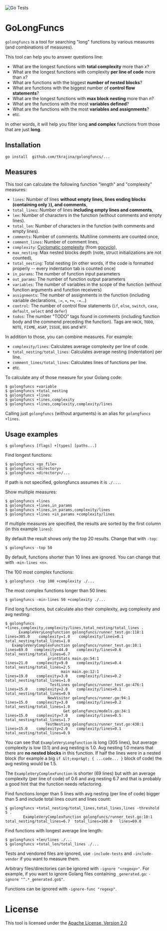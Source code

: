![Go Tests](https://github.com/tkrajina/golongfuncs/actions/workflows/go.yml/badge.svg)

# GoLongFuncs

`golongfuncs` is a tool for searching "long" functions by various measures (and combinations of measures).

This tool can help you to answer questions line:

* What are the longest functions with **total complexity** more than *x*?
* What are the longest functions with complexity **per line of code** more than *x*?
* What are functions with the biggest **number of nested blocks**?
* What are functions with the biggest number of **control flow statements**?
* What are the longest functions with **max block nesting** more than *n*?
* What are the functions with the most **variables defined**?
* What are the functions with the most **variables and assignments**?
* etc.

In other words, it will help you filter long **and complex** functions from those that are just **long**.

## Installation

    go install  github.com/tkrajina/golongfuncs/...

## Measures

This tool can calculate the following function "length" and "complexity" measures:

* `lines`: Number of lines **without empty lines, lines ending blocks (containing only `}`), and comments**,
* `total_lines`: Number of lines **including empty lines and comments**,
* `len`: Number of characters in the function (without comments and empty lines).
* `total_len`: Number of characters in the function (with comments and empty lines).
* `comments`: Number of comments. Multiline comments are counted once,
* `comment_lines`: Number of comment lines,
* `complexity`: [Cyclomatic complexity](https://en.wikipedia.org/wiki/Cyclomatic_complexity) (from [gocyclo](https://github.com/fzipp/gocyclo)),
* `max_nesting`: Max nested blocks depth (note, struct initializations are not counted),
* `total_nesting`: Total nesting (in other words, if the code is formatted properly -- every indentation tab is counted once)
* `in_params`: The number of function input parameters
* `out_params`: The number of function output parameters
* `variables`: The number of variables in the scope of the function (without function arguments and function receivers)
* `assignments`: The number of assignments in the function (including variable declarations, `:=`, `=`, `+=`, `-=`...)
* `control`: The number of control flow statements (`if`, `else`, `switch`, `case`, `default`, `select` and `defer`)
* `todos`: The number "TODO" tags found in comments (including function body and the commend preceding the function). Tags are `HACK`, `TODO`, `NOTE`, `FIXME`, `ASAP`, `ISSUE`, `BUG` and `WTF`.

In addition to those, you can combine measures. For example:

* `complexity/lines`: Calculates average complexity per line of code.
* `total_nesting/total_lines`: Calculates average nesting (indentation) per line.
* `comment_lines/total_lines`: Calculates lines of functions per line.
* etc.

To calculate any of those measure for your Golang code:

    $ golongfuncs +variable
    $ golongfuncs +total_nesting
    $ golongfuncs +lines
    $ golongfuncs +lines,complexity
    $ golongfuncs +lines,complexity,complexity/lines

Calling just `golongfuncs` (without arguments) is an alias for `golongfuncs +lines`.

## Usage examples

    $ golongfuncs [flags] +[types] [paths...]

Find longest functions:

    $ golongfuncs <go_file>
    $ golongfuncs <directory>
    $ golongfuncs <directory>/...

If path is not specified, golongfuncs assumes it is `./...`.

Show multiple measures:

    $ golongfuncs +lines
    $ golongfuncs +lines,in_params
    $ golongfuncs +lines,in_params,complexity/lines
    $ golongfuncs +lines +in_params +complexity/lines

If multiple measures are specified, the results are sorted by the first column (in this example `lines`):

By default the result shows only the top 20 results. Change that with `-top`:

    $ golongfuncs -top 50

By default, functions shorter than 10 lines are ignored. You can change that with `-min-lines <n>`.

The 100 most complex functions:

    $ golongfuncs -top 100 +complexity ./...

The most complex functions longer than 50 lines:

    $ golongfuncs -min-lines 50 +complexity ./...

Find long functions, but calculate also their complexity, avg complexity and avg nesting:

    $ golongfuncs +lines,complexity,complexity/lines,total_nesting/total_lines .
          ExampleVeryLongfunction golongfuncs/runner_test.go:118:1       lines=305.0    complexity=1.0    complexity/lines=0.1    total_nesting/total_lines=1.0
       ExampleVeryComplexFunction golongfuncs/runner_test.go:10:1         lines=69.0   complexity=44.0    complexity/lines=0.6    total_nesting/total_lines=6.7
                       printStats main.go:54:1                            lines=21.0    complexity=9.0    complexity/lines=0.4    total_nesting/total_lines=2.5
                             main main.go:12:1                            lines=19.0    complexity=3.0    complexity/lines=0.2    total_nesting/total_lines=1.0
                        TestLines golongfuncs/runner_test.go:476:1        lines=15.0    complexity=2.0    complexity/lines=0.1    total_nesting/total_lines=0.9
                       NewVisitor golongfuncs/runner.go:94:1              lines=15.0    complexity=3.0    complexity/lines=0.2    total_nesting/total_lines=1.0
                              Get golongfuncs/models.go:34:1              lines=15.0    complexity=7.0    complexity/lines=0.5    total_nesting/total_lines=1.7
                      TestNesting golongfuncs/runner_test.go:438:1        lines=15.0    complexity=2.0    complexity/lines=0.1    total_nesting/total_lines=0.9

You can see that `ExampleVeryLongfunction` is long (305 lines), but average complexity is low (0.1) and avg nesting is 1.0.
Avg nesting 1.0 means that there are **no nested blocks** in this function. If half the lines were in a nested block (for example a big `if &lt;expr&gt; { ...code... }` block of code) the avg nesting would be 1.5.

The `ExampleVeryComplexFunction` is shorter (69 lines) but with an average complexity (per line of code) of 0.6 and avg nesting 6.7 and that is probably a good hint that the function needs refactoring.

Find functions longer than 5 lines with avg nesting (per line of code) bigger than 5 and include total lines count and lines count:

    $ golongfuncs +total_nesting/total_lines,total_lines,lines -threshold 5 .
            ExampleVeryComplexFunction golongfuncs/runner_test.go:10:1             total_nesting/total_lines=6.7  total_lines=108.0   lines=69.0

Find functions with longest average line length:

    $ golongfuncs +len/lines ./...
    $ golongfuncs +total_len/total_lines ./...

Tests and vendored files are ignored, use `-include-tests` and `-include-vendor` if you want to measure them.

Arbitrary files/directories can be ignored with `-ignore "<regexp>"`. For example, if you want to ignore Golang files containing `_generated.go`: `-ignore "^.*_generated.go$"`.

Functions can be ignored with `-ignore-func "regexp"`.

# License

This tool is licensed under the [Apache License, Version 2.0](http://www.apache.org/licenses/LICENSE-2.0)
